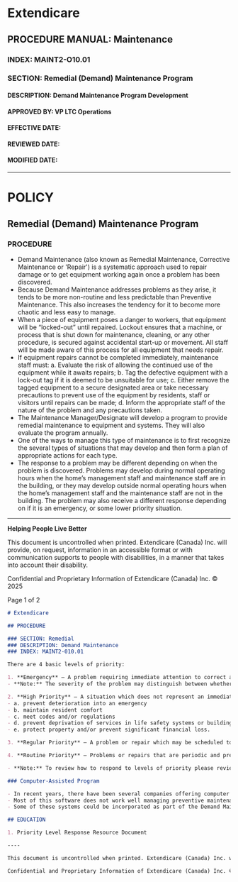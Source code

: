 # Extendicare

## PROCEDURE MANUAL: Maintenance
### INDEX: MAINT2-O10.01
### SECTION: Remedial (Demand) Maintenance Program
#### DESCRIPTION: Demand Maintenance Program Development
#### APPROVED BY: VP LTC Operations
#### EFFECTIVE DATE:
#### REVIEWED DATE:
#### MODIFIED DATE:

----

# POLICY
## Remedial (Demand) Maintenance Program

### PROCEDURE

- Demand Maintenance (also known as Remedial Maintenance, Corrective Maintenance or 'Repair') is a systematic approach used to repair damage or to get equipment working again once a problem has been discovered.
- Because Demand Maintenance addresses problems as they arise, it tends to be more non-routine and less predictable than Preventive Maintenance. This also increases the tendency for it to become more chaotic and less easy to manage.
- When a piece of equipment poses a danger to workers, that equipment will be “locked-out” until repaired. Lockout ensures that a machine, or process that is shut down for maintenance, cleaning, or any other procedure, is secured against accidental start-up or movement. All staff will be made aware of this process for all equipment that needs repair.
- If equipment repairs cannot be completed immediately, maintenance staff must:
a. Evaluate the risk of allowing the continued use of the equipment while it awaits repairs;
b. Tag the defective equipment with a lock-out tag if it is deemed to be unsuitable for use;
c. Either remove the tagged equipment to a secure designated area or take necessary precautions to prevent use of the equipment by residents, staff or visitors until repairs can be made;
d. Inform the appropriate staff of the nature of the problem and any precautions taken.
- The Maintenance Manager/Designate will develop a program to provide remedial maintenance to equipment and systems. They will also evaluate the program annually.
- One of the ways to manage this type of maintenance is to first recognize the several types of situations that may develop and then form a plan of appropriate actions for each type.
- The response to a problem may be different depending on when the problem is discovered. Problems may develop during normal operating hours when the home’s management staff and maintenance staff are in the building, or they may develop outside normal operating hours when the home’s management staff and the maintenance staff are not in the building. The problem may also receive a different response depending on if it is an emergency, or some lower priority situation.

----

**Helping People Live Better**

This document is uncontrolled when printed. Extendicare (Canada) Inc. will provide, on request, information in an accessible format or with communication supports to people with disabilities, in a manner that takes into account their disability.

Confidential and Proprietary Information of Extendicare (Canada) Inc. © 2025

Page 1 of 2

```markdown
# Extendicare

## PROCEDURE

### SECTION: Remedial
### DESCRIPTION: Demand Maintenance
### INDEX: MAINT2-010.01

There are 4 basic levels of priority:

1. **Emergency** – A problem requiring immediate attention to correct a situation which is endangering the safety of residents, staff, and/or visitors. Remedial work is needed immediately to restore life safety systems or essential services to ensure protection of the residents, employees, and/or the physical plant.
- **Note:** The severity of the problem may distinguish between whether it is an emergency item or a high priority item. When in doubt, check with the Executive Director.

2. **High Priority** – A situation which does not represent an immediate threat to the safety of residents, staff and/or visitors but requires quick attention to:
- a. prevent deterioration into an emergency
- b. maintain resident comfort
- c. meet codes and/or regulations
- d. prevent deprivation of services in life safety systems or building support systems; or
- e. protect property and/or prevent significant financial loss.

3. **Regular Priority** – A problem or repair which may be scheduled to be addressed as part of the upcoming daily activities scheduled in the routine Preventive Maintenance calendar.

4. **Routine Priority** – Problems or repairs that are periodic and pre-planned as part of a routine work schedule, similar to the preventive maintenance program but not addressing key systems or equipment, such as changing lightbulbs.

- **Note:** To review how to respond to levels of priority please review the “Priority Level Response” tool associated with this program.

### Computer-Assisted Program

- In recent years, there have been several companies offering computer software and applications that provide for maintenance scheduling.
- Most of this software does not work well managing preventive maintenance programs for small maintenance departments but does seem to have been developed more towards providing a reporting system that allows for better notification of the need for Demand Maintenance.
- Some of these systems could be incorporated as part of the Demand Maintenance Program, provided the overall program is designed to include all the features listed under this section of Regular and Routine Priority Service.

## EDUCATION

1. Priority Level Response Resource Document

----

This document is uncontrolled when printed. Extendicare (Canada) Inc. will provide, on request, information in an accessible format or with communication supports to people with disabilities, in a manner that takes into account their disability.

Confidential and Proprietary Information of Extendicare (Canada) Inc. © 2025
```